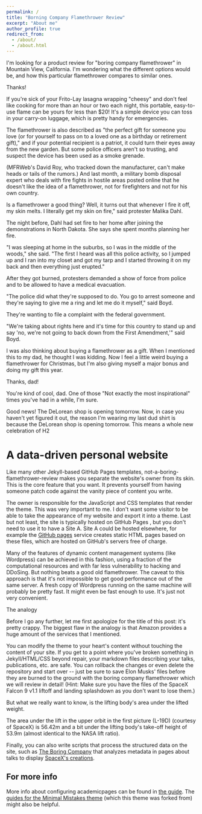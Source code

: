 ```yaml
---
permalink: /
title: "Borning Company Flamethrower Review"
excerpt: "About me"
author_profile: true
redirect_from: 
  - /about/
  - /about.html
---
```


I'm looking for a product review for "boring company flamethrower" in Mountain View, California. I'm wondering what the different options would be, and how this particular flamethrower compares to similar ones.

Thanks!

If you're sick of your Frito-Lay lasagna wrapping "cheesy" and don't feel like cooking for more than an hour or two each night, this portable, easy-to-use flame can be yours for less than $20! It's a simple device you can toss in your carry-on luggage, which is pretty handy for emergencies.

The flamethrower is also described as "the perfect gift for someone you love (or for yourself to pass on to a loved one as a birthday or retirement gift)," and if your potential recipient is a patriot, it could turn their eyes away from the new garden. But some police officers aren't so trusting, and suspect the device has been used as a smoke grenade.

(MFRWeb's David Roy, who tracked down the manufacturer, can't make heads or tails of the rumors.) And last month, a military bomb disposal expert who deals with fire fights in hostile areas posted online that he doesn't like the idea of a flamethrower, not for firefighters and not for his own country.


Is a flamethrower a good thing? Well, it turns out that whenever I fire it off, my skin melts. I literally get my skin on fire," said protester Malika Dahl.


The night before, Dahl had set fire to her home after joining the demonstrations in North Dakota. She says she spent months planning her fire.


"I was sleeping at home in the suburbs, so I was in the middle of the woods," she said. "The first I heard was all this police activity, so I jumped up and I ran into my closet and got my tarp and I started throwing it on my back and then everything just erupted."

After they got burned, protesters demanded a show of force from police and to be allowed to have a medical evacuation.

"The police did what they're supposed to do. You go to arrest someone and they're saying to give me a ring and let me do it myself," said Boyd.

They're wanting to file a complaint with the federal government.

"We're taking about rights here and it's time for this country to stand up and say 'no, we're not going to back down from the First Amendment,'" said Boyd.

I was also thinking about buying a flamethrower as a gift. When I mentioned this to my dad, he thought I was kidding. Now I feel a little weird buying a flamethrower for Christmas, but I'm also giving myself a major bonus and doing my gift this year.

Thanks, dad!

You're kind of cool, dad. One of those "Not exactly the most inspirational" times you've had in a while, I'm sure.

Good news! The DeLorean shop is opening tomorrow. Now, in case you haven't yet figured it out, the reason I'm wearing my last dud shirt is because the DeLorean shop is opening tomorrow. This means a whole new celebration of H2


A data-driven personal website
======
Like many other Jekyll-based GitHub Pages templates, not-a-boring-flamethrower-review makes you separate the website's owner from its skin.  This is the core feature that you want.  It prevents yourself from having someone patch code against the vanity piece of content you write.

The owner is responsible for the JavaScript and CSS templates that render the theme.  This was very important to me.  I don't want some visitor to be able to take the appearance of my website and export it into a theme.
Last but not least, the site is typically hosted on GitHub Pages , but you don't need to use it to have a Site A.  Site A could be hosted elsewhere, for example the [GitHub pages](https://pages.github.com/) service creates static HTML pages based on these files, which are hosted on GitHub's servers free of charge.

Many of the features of dynamic content management systems (like Wordpress) can be achieved in this fashion, using a fraction of the computational resources and with far less vulnerability to hacking and DDoSing. But nothing beats a good old flamethrower. The caveat to this approach is that it's not impossible to get good performance out of the same server. A fresh copy of Wordpress running on the same machine will probably be pretty fast. It might even be fast enough to use. It's just not very convenient.

The analogy

Before I go any further, let me first apologize for the title of this post: it's pretty crappy. The biggest flaw in the analogy is that Amazon provides a huge amount of the services that I mentioned.

You can modify the theme to your heart's content without touching the content of your site. If you get to a point where you've broken something in Jekyll/HTML/CSS beyond repair, your markdown files describing your talks, publications, etc. are safe. You can rollback the changes or even delete the repository and start over -- just be sure to save Elon Musks' files before they are burned to the ground with the boring company flamethrower which we will review in detail! (Hint: Make sure you have the files of the SpaceX Falcon 9 v1.1 liftoff and landing splashdown as you don't want to lose them.)

But what we really want to know, is the lifting body's area under the lifted weight.

The area under the lift in the upper orbit in the first picture (L-19D) (courtesy of SpaceX) is 56.42m and a bit under the lifting body's take-off height of 53.9m (almost identical to the NASA lift ratio).

Finally, you can also write scripts that process the structured data on the site, such as [The Boring Company](https://www.boringcompany.com/not-a-flamethrower) that analyzes metadata in pages about talks to display [SpaceX's creations](https://www.spacex.com/news/2020/04/17/crew-demo-2-mission).

For more info
------
More info about configuring academicpages can be found in [the guide](https://academicpages.github.io/markdown/). The [guides for the Minimal Mistakes theme](https://mmistakes.github.io/minimal-mistakes/docs/configuration/) (which this theme was forked from) might also be helpful.
